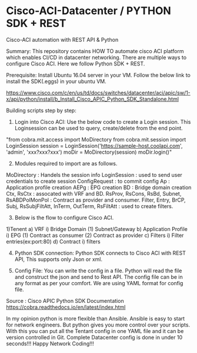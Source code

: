 # Cisco-ACI-Datacenter / PYTHON SDK + REST
Cisco-ACI automation with REST API &amp; Python

Summary:
This repository contains HOW TO automate cisco ACI platform which enables CI/CD in datacenter networking. There are multiple ways to configure Cisco ACI. Here we follow Python SDK + REST. 

Prerequisite:
Install Ubuntu 16.04 server in your VM. Follow the below link to install the SDK(.eggs) in your ubuntu VM.

https://www.cisco.com/c/en/us/td/docs/switches/datacenter/aci/apic/sw/1-x/api/python/install/b_Install_Cisco_APIC_Python_SDK_Standalone.html

Building scripts step by step:

1) Login into Cisco ACI:
 Use the below code to create a Login session. This Loginsession can be used to query, create/delete from the end point.
 
"from cobra.mit.access import MoDirectory
from cobra.mit.session import LoginSession
session = LoginSession('https://sample-host.coolapi.com', 'admin',
                       'xxx?xxx?xxx')
moDir = MoDirectory(session)
moDir.login()"

2) Modules required to import are as follows.

MoDirectory : Handels the session info
LoginSession : used to send user credentials to create session
ConfigRequest : to commit config 
Ap : Application profile creation
AEPg : EPG creation
BD : Bridge domain creation
Ctx, RsCtx :  assocated with VRF and BD.
RsProv, RsCons, RsBd, Subnet, RsABDPolMonPol : Contract as provider and consumer.
Filter, Entry, BrCP, Subj, RsSubjFiltAtt, InTerm, OutTerm, RsFiltAtt : used to create filters. 

3) Below is the flow to configure Cisco ACI.

1)Tenent
  a)	VRF
    i)	Bridge Domain
     (1)	Subnet/Gateway
  b)	Application Profile
    i)	EPG
     (1)	Contract as consumer
     (2)	Contract as provider
  c)	Filters
    i)	Filter entries(ex:port:80)
  d)	Contract
    i)	filters
    
 4) Python SDK connection:
     Python SDK connects to Cisco ACI with REST API, This supports only Json or xml. 
     
 5) Config File:
     You can write the config in a file. Python will read the file and construct the json and send to Rest API. The config file can be in any format as per your comfort. We are using YAML format for config file. 
     

Source : Cisco APIC Python SDK Documentation
https://cobra.readthedocs.io/en/latest/index.html

In my opinion python is more flexible than Ansible. Ansible is easy to start for network engineers. But python gives you more control over your scripts. With this you can put all the Tentant config in one YAML file and it can be version controlled in Git. 
Complete Datacenter config is done in under 10 seconds!!! 
Happy Network Coding!!!
